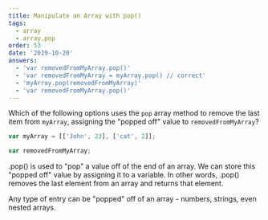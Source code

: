 ```yaml
---
title: Manipulate an Array with pop()
tags:
  - array
  - array.pop
order: 53
date: '2019-10-20'
answers:
  - 'var removedFromMyArray.pop()'
  - 'var removedFromMyArray = myArray.pop() // correct'
  - 'myArray.pop(removedFromMyArray)'
  - 'var removedFromMyArray.pop()'
---
```


Which of the following options uses the `pop` array method to remove the last item from `myArray`, assigning the "popped off" value to `removedFromMyArray`?

```javascript
var myArray = [['John', 23], ['cat', 2]];

var removedFromMyArray;
```

<!-- explanation -->

.pop() is used to "pop" a value off of the end of an array. We can store this "popped off" value by assigning it to a variable. In other words, .pop() removes the last element from an array and returns that element.

Any type of entry can be "popped" off of an array - numbers, strings, even nested arrays.
